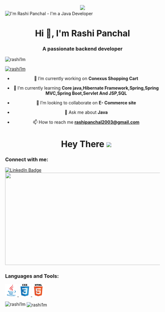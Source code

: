 <div id="header" align="center">
  
  <img src="https://img.freepik.com/fotos-gratis/renderizacao-3d-de-desenho-animado-como-mulher-trabalhando-no-computador_23-2150797648.jpg?size=338&ext=jpg&ga=GA1.1.2008272138.1721692800&semt=ais_user" width="500"/>

  <div align="left">
  <img src="https://readme-typing-svg.herokuapp.com?font=Architects+Daughter&color=22EBF7&size=40&center=false&lines=Hey!+I'm+Rashi....;I'm+a+Java+Developer....;" alt="I'm Rashi Panchal - I'm a Java Developer"/>
</div>

<h1 align="center">Hi 👋, I'm Rashi Panchal</h1>
<h3 align="center">A passionate backend developer</h3>

<p align="left"> <img src="https://komarev.com/ghpvc/?username=rashi1m&label=Profile%20views&color=0e75b6&style=flat" alt="rashi1m" /> </p>

<p align="left"> <a href="https://github.com/ryo-ma/github-profile-trophy"><img src="https://github-profile-trophy.vercel.app/?username=rashi1m" alt="rashi1m" /></a> </p>

- 🔭 I’m currently working on **Conexus Shopping Cart**

- 🌱 I’m currently learning **Core java,Hibernate Framework,Spring,Spring MVC,Spring Boot,Servlet And JSP,SQL**

- 👯 I’m looking to collaborate on **E- Commerce site**

- 💬 Ask me about **Java**

- 📫 How to reach me **rashipanchal2003@gmail.com**

  <h1 align="center">
    Hey There 
    <img src="https://media.giphy.com/media/hvRJCLFzcasrR4ia7z/giphy.gif" width="30px"/>
  </h1>
</div>


<h3 align="left">Connect with me:</h3>
  <a href="https://www.linkedin.com/in/rashi-panchal-b90b27267/">
    <img src="https://img.shields.io/badge/LinkedIn-blue?style=for-the-badge&logo=linkedin&logoColor=white" alt="LinkedIn Badge"/>
  </a>

  <div align="center">
  <img src="https://media.giphy.com/media/26tn33aiTi1jkl6H6/giphy.gif" width="600" height="300"/>
</div>


<h3 align="left">Languages and Tools:</h3>

<p align="left"
  >
   <a href="https://www.java.com" target="_blank" rel="noreferrer"> <img src="https://raw.githubusercontent.com/devicons/devicon/master/icons/java/java-original.svg" alt="java" width="40" height="40"/> </a>
  <a href="https://www.w3schools.com/css/" target="_blank" rel="noreferrer"> <img src="https://raw.githubusercontent.com/devicons/devicon/master/icons/css3/css3-original-wordmark.svg" alt="css3" width="40" height="40"/> </a> <a href="https://www.w3.org/html/" target="_blank" rel="noreferrer"> <img src="https://raw.githubusercontent.com/devicons/devicon/master/icons/html5/html5-original-wordmark.svg" alt="html5" width="40" height="40"/> </a> </p>

<p><img align="left" src="https://github-readme-stats.vercel.app/api/top-langs?username=rashi1m&show_icons=true&locale=en&layout=compact" alt="rashi1m" /></p>

<p>&nbsp;<img align="center" src="https://github-readme-stats.vercel.app/api?username=rashi1m&show_icons=true&locale=en" alt="rashi1m" /></p>
